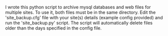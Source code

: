 I wrote this python script to archive mysql databases and web files for multiple
sites. To use it, both files must be in the same directory. Edit the
'site_backup.cfg' file with your site(s) details (example config provided) and
run the 'site_backup.py' script. The script will automatically delete files older
than the days specified in the config file.
